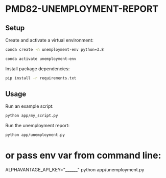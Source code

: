 # PMD82-UNEMPLOYMENT-REPORT

## Setup

Create and activate a virtual environment:

```sh
conda create -n unemployment-env python=3.8

conda activate unemployment-env
```

Install package dependencies:

```sh
pip install -r requirements.txt
```


## Usage

Run an example script:
```sh
python app/my_script.py
```

Run the unemployment report:
```sh
python app/unemployment.py
```
# or pass env var from command line:
ALPHAVANTAGE_API_KEY="______" python app/unemployment.py
```
